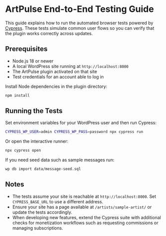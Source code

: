 # ArtPulse End-to-End Testing Guide

This guide explains how to run the automated browser tests powered by
[Cypress](https://www.cypress.io/). These tests simulate common user flows so you
can verify that the plugin works correctly across updates.

## Prerequisites

- Node.js 18 or newer
- A local WordPress site running at `http://localhost:8000`
- The ArtPulse plugin activated on that site
- Test credentials for an account able to log in

Install Node dependencies in the plugin directory:

```bash
npm install
```

## Running the Tests

Set environment variables for your WordPress user and then run Cypress:

```bash
CYPRESS_WP_USER=admin CYPRESS_WP_PASS=password npx cypress run
```

Or open the interactive runner:

```bash
npx cypress open
```

If you need seed data such as sample messages run:

```bash
wp db import data/message-seed.sql
```

## Notes

- The tests assume your site is reachable at `http://localhost:8000`. Set
  `CYPRESS_BASE_URL` to use a different address.
- Ensure your site has a page available at `/artists/sample-artist/` or update
  the tests accordingly.
- When developing new features, extend the Cypress suite with additional
  checks for monetization workflows such as requesting commissions or managing
  subscriptions.

